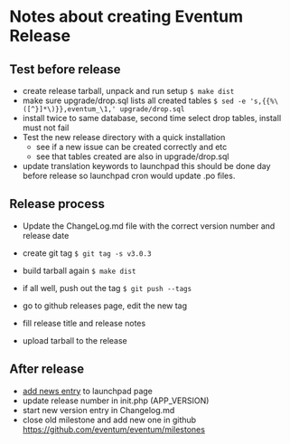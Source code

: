Notes about creating Eventum Release
====================================

Test before release
-------------------

- create release tarball, unpack and run setup
`$ make dist`
- make sure upgrade/drop.sql lists all created tables
`$ sed -e 's,{{%\([^}]*\)}},eventum_\1,' upgrade/drop.sql`
- install twice to same database, second time select drop tables, install must not fail
- Test the new release directory with a quick installation
  * see if a new issue can be created correctly and etc
  * see that tables created are also in upgrade/drop.sql
- update translation keywords to launchpad
this should be done day before release so launchpad cron would update .po files.

Release process
---------------

- Update the ChangeLog.md file with the correct version number and release date

- create git tag
`$ git tag -s v3.0.3`

- build tarball again
`$ make dist`

- if all well, push out the tag
`$ git push --tags`

- go to github releases page, edit the new tag
- fill release title and release notes
- upload tarball to the release

After release
-------------

- [add news entry](https://launchpad.net/eventum/+announce) to launchpad page
- update release number in init.php (APP_VERSION)
- start new version entry in Changelog.md
- close old milestone and add new one in github https://github.com/eventum/eventum/milestones
